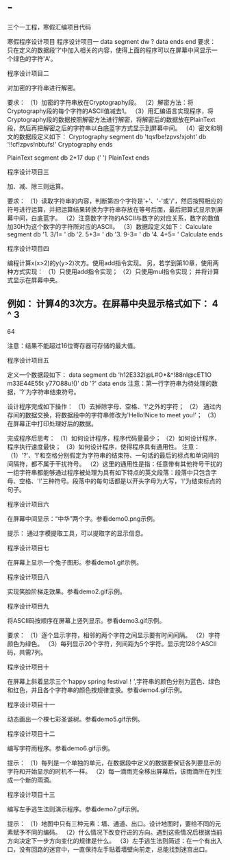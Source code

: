# -
三个一工程，寒假汇编项目代码

寒假程序设计项目
程序设计项目一
data segment
     dw ?
data ends
end
要求：
只在定义的数据段'?'中加入相关的内容，使得上面的程序可以在屏幕中间显示一个绿色的字符'A'。

	
程序设计项目二

对加密的字符串进行解密。

要求：
（1）加密的字符串放在Cryptography段。
（2）解密方法：将Cryptography段的每个字符的ASCII值减去1。 
（3）用汇编语言实现程序，将Cryptography段的数据按照解密方法进行解密，将解密后的数据放在PlainText段，然后再把解密之后的字符串以白底蓝字方式显示到屏幕中间。
（4）密文和明文的数据段定义如下：
Cryptography segment
        db 'tqsfbe!zpvs!xjoht'
        db '!!cf!zpvs!nbtufs!'
Cryptography ends

PlainText segment
        db 2*17 dup (' ')
PlainText ends
 	
		
程序设计项目三
	
加、减、除三则运算。

要求：
（1）读取字符串的内容，判断第四个字符是'+'、'-'或'/'，然后按照相应的符号进行运算，并把运算结果转换为字符串存放在等号后面，最后把算式显示到屏幕中间，白底蓝字。
（2）注意数字字符的ASCII与数字的对应关系，数字的数值加30H为这个数字的字符所对应的ASCII。
（3）数据段定义如下：
Calculate segment
        db '1. 3/1=         '
        db '2. 5+3=         '
        db '3. 9-3=         '
        db '4. 4+5=         '
Calculate ends
	
	
程序设计项目四

编程计算x(x>2)的y(y>2)次方。使用add指令实现。
另，若学到第10章，使用两种方式实现：
（1）只使用add指令实现；
（2）只使用mul指令实现；
并将计算式显示在屏幕中央。

例如：
计算4的3次方。在屏幕中央显示格式如下：
4
^
3
-----
64

注意：结果不能超过16位寄存器可存储的最大值。


程序设计项目五

定义一个数据段如下：
data segment
	db 'h12E332l@L#O*&^!88nI@cE$% %$T1O m33E44E55t y77O88u!()'
	db '?'
data ends
注意：第一行字符串为待处理的数据，'?'为字符串结束符号。

设计程序完成如下操作：
（1）去掉除字母、空格、'!'之外的字符；
（2） 通过内存间的数据交换，将数据段中的字符串修改为'Hello!Nice to meet you!'；
（3）在屏幕正中打印处理好后的数据。

完成程序后思考：
（1）如何设计程序，程序代码量最少；
（2）如何设计程序，程序执行速度最快；
（3）如何设计程序，使得程序具有通用性。
注意：
（1）'?'、'!'和空格分别假定为字符串的结束符、一句话的最后的标点和单词间的间隔符，都不属于干扰符号。
（2）这里的通用性是指：任意带有其他符号干扰的一组字符串都能够通过程序被处理为具有如下特点的英文段落：段落中只包含字母、空格、'!'三种符号。段落中的每句话都是以开头字母为大写，'!'为结束标点的句子。


程序设计项目六

在屏幕中间显示：“中华”两个字。参看demo0.png示例。

提示：
通过字模提取工具，可以提取字的显示信息。

程序设计项目七

在屏幕上显示一个兔子图形。参看demo1.gif示例。


程序设计项目八

实现笑脸阶梯走效果。参看demo2.gif示例。


程序设计项目九

将ASCII码按顺序在屏幕上竖列显示。参看demo3.gif示例。

要求：
（1）逐个显示字符，相邻的两个字符之间显示要有时间间隔。
（2）字符颜色为绿色。
（3）每列显示20个字符，列间距为5个字符。显示完128个ASCII码，共需7列。


程序设计项目十

在屏幕上斜着显示三个‘happy spring festival！’,字符串的颜色分别为蓝色、绿色和红色，并且各个字符串的颜色按规律变换。参看demo4.gif示例。


程序设计项目十一
	
动态画出一个棵七彩圣诞树。参看demo5.gif示例。
	
	
程序设计项目十二
	
编写字符雨程序。参看demo6.gif示例。
  
提示：
（1）每列是一个单独的单元，在数据段中定义的数据要保证各列要显示的字符和开始显示的时机不一样。
（2）每一滴雨完全移出屏幕后，该雨滴所在列生成一个新的雨滴。


程序设计项目十三
	
编写左手逃生法则演示程序。参看demo7.gif示例。
	
提示：
（1）地图中只有三种元素：墙、通道、出口。设计地图时，要给不同的元素赋予不同的编码。
（2）什么情况下改变行进的方向。遇到这些情况后根据当前方向决定下一步方向变化的规律是什么。
（3）左手逃生法则简述：在一个有出入口，没有回路的迷宫中，一直保持左手贴着墙壁向前走，总能找到迷宫出口。


